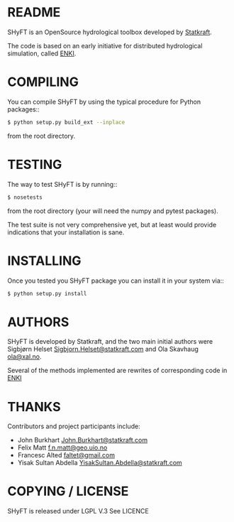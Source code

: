 README	
====================
SHyFT is an OpenSource hydrological toolbox developed by
[Statkraft](http://www.statkraft.com). 

The code is based on an early initiative for distributed hydrological
simulation, called [ENKI](https://bitbucket.org/enkiopensource/enki).

COMPILING
=====================
You can compile SHyFT by using the typical procedure for Python packages::
```bash
$ python setup.py build_ext --inplace
```
from the root directory.

TESTING
====================
The way to test SHyFT is by running::
```bash
$ nosetests
```
from the root directory (your will need the numpy and pytest packages).

The test suite is not very comprehensive yet, but at least would provide
indications that your installation is sane.

INSTALLING
====================
Once you tested you SHyFT package you can install it in your system via::
```bash
$ python setup.py install
```
AUTHORS
====================
SHyFT is developed by Statkraft, and the two main initial authors were
Sigbjørn Helset <Sigbjorn.Helset@statkraft.com> and Ola Skavhaug <ola@xal.no>.

Several of the methods implemented are rewrites of corresponding code in
[ENKI](https://bitbucket.org/enkiopensource/enki)

THANKS
====================

Contributors and project participants include:
 * John Burkhart <John.Burkhart@statkraft.com>
 * Felix Matt <f.n.matt@geo.uio.no>
 * Francesc Alted <faltet@gmail.com>
 * Yisak Sultan Abdella <YisakSultan.Abdella@statkraft.com>


COPYING / LICENSE
====================
SHyFT is released under LGPL V.3
See LICENCE
